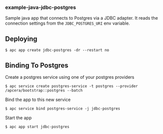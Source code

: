 ### example-java-jdbc-postgres

Sample java app that connects to Postgres via a JDBC adapter. It reads the connection settings from the `JDBC_POSTGRES_URI` env variable.

## Deploying

```console
$ apc app create jdbc-postgres -dr --restart no
```

## Binding To Postgres

Create a postgres service using one of your postgres providers

```console
$ apc service create postgres-service -t postgres --provider /apcera/bootstrap::postgres --batch
```
Bind the app to this new service 

```console
$ apc service bind postgres-service -j jdbc-postgres
```

Start the app 

```console
$ apc app start jdbc-postgres
```
